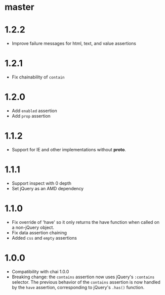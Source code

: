 # master

# 1.2.2

* Improve failure messages for html, text, and value assertions

# 1.2.1

* Fix chainability of `contain`

# 1.2.0

* Add `enabled` assertion
* Add `prop` assertion

# 1.1.2

* Support for IE and other implementations without __proto__.

# 1.1.1

* Support inspect with 0 depth
* Set jQuery as an AMD dependency

# 1.1.0

* Fix override of 'have' so it only returns the have function when called on a
  non-jQuery object.
* Fix data assertion chaining
* Added `css` and `empty` assertions

# 1.0.0

* Compatibility with chai 1.0.0
* Breaking change: the `contains` assertion now uses jQuery's `:contains`
  selector. The previous behavior of the `contains` assertion is now handled by
  the `have` assertion, corresponding to jQuery's `.has()` function.
